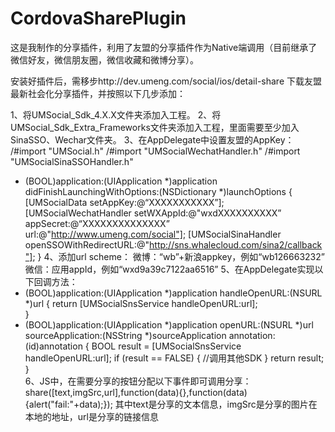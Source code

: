 # CordovaSharePlugin

这是我制作的分享插件，利用了友盟的分享插件作为Native端调用（目前继承了微信好友，微信朋友圈，微信收藏和微博分享）。

安装好插件后，需移步http://dev.umeng.com/social/ios/detail-share 下载友盟最新社会化分享插件，并按照以下几步添加：

1、将UMSocial_Sdk_4.X.X文件夹添加入工程。
2、将UMSocial_Sdk_Extra_Frameworks文件夹添加入工程，里面需要至少加入SinaSSO、Wechar文件夹。
3、在AppDelegate中设置友盟的AppKey：
/#import "UMSocial.h"
/#import "UMSocialWechatHandler.h"
/#import "UMSocialSinaSSOHandler.h"
- (BOOL)application:(UIApplication *)application didFinishLaunchingWithOptions:(NSDictionary *)launchOptions
{
    [UMSocialData setAppKey:@“XXXXXXXXXXX”];
    [UMSocialWechatHandler setWXAppId:@"wxdXXXXXXXXXX” appSecret:@“XXXXXXXXXXXXXX” url:@"http://www.umeng.com/social"];
    [UMSocialSinaHandler openSSOWithRedirectURL:@"http://sns.whalecloud.com/sina2/callback"];
}
4、添加url scheme：
微博：“wb”+新浪appkey，例如“wb126663232”
微信：应用appId，例如“wxd9a39c7122aa6516”
5、在AppDelegate实现以下回调方法：
- (BOOL)application:(UIApplication *)application handleOpenURL:(NSURL *)url
{
 return  [UMSocialSnsService handleOpenURL:url];    
}
- (BOOL)application:(UIApplication *)application 
              openURL:(NSURL *)url 
    sourceApplication:(NSString *)sourceApplication
           annotation:(id)annotation
{
    BOOL result = [UMSocialSnsService handleOpenURL:url];
    if (result == FALSE) {
        //调用其他SDK
    }
    return result;
}  
6、JS中，在需要分享的按钮分配以下事件即可调用分享：
share([text,imgSrc,url],function(data){},function(data){alert("fail:"+data);});
其中text是分享的文本信息，imgSrc是分享的图片在本地的地址，url是分享的链接信息
